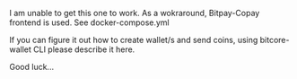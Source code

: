 I am unable to get this one to work. As a wokraround, Bitpay-Copay frontend is used. See docker-compose.yml

If you can figure it out how to create wallet/s and send coins, using bitcore-wallet CLI please describe it here.

Good luck...
